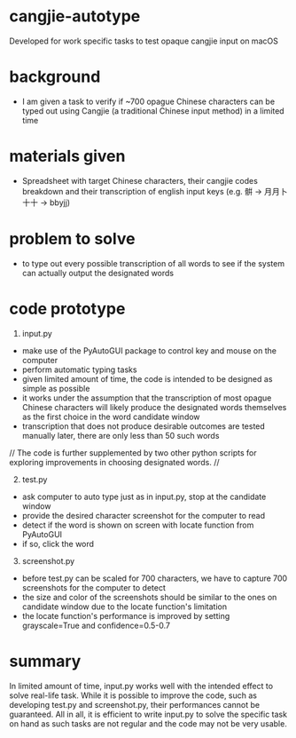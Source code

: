 # cangjie-autotype
Developed for work specific tasks to test opaque cangjie input on macOS

# background
- I am given a task to verify if ~700 opague Chinese characters can be typed out using Cangjie (a traditional Chinese input method) in a limited time

# materials given
- Spreadsheet with target Chinese characters, their cangjie codes breakdown and their transcription of english input keys (e.g. 骿 -> 月月卜十十 -> bbyjj)

# problem to solve
- to type out every possible transcription of all words to see if the system can actually output the designated words

# code prototype

1. input.py
- make use of the PyAutoGUI package to control key and mouse on the computer
- perform automatic typing tasks
- given limited amount of time, the code is intended to be designed as simple as possible
- it works under the assumption that the transcription of most opague Chinese characters will likely produce the designated words themselves as the first choice in the word candidate window
- transcription that does not produce desirable outcomes are tested manually later, there are only less than 50 such words


// The code is further supplemented by two other python scripts for exploring improvements in choosing designated words. //

2. test.py
- ask computer to auto type just as in input.py, stop at the candidate window
- provide the desired character screenshot for the computer to read
- detect if the word is shown on screen with locate function from PyAutoGUI
- if so, click the word


3. screenshot.py
- before test.py can be scaled for 700 characters, we have to capture 700 screenshots for the computer to detect
- the size and color of the screenshots should be similar to the ones on candidate window due to the locate function's limitation
- the locate function's performance is improved by setting grayscale=True and confidence=0.5-0.7

# summary
In limited amount of time, input.py works well with the intended effect to solve real-life task. While it is possible to improve the code, such as developing test.py and screenshot.py, their performances cannot be guaranteed. All in all, it is efficient to write input.py to solve the specific task on hand as such tasks are not regular and the code may not be very usable.
